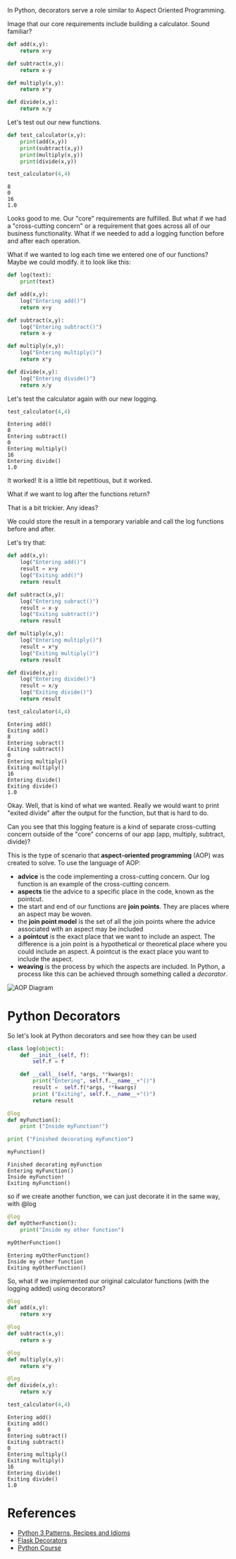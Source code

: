 
In Python, decorators serve a role similar to Aspect Oriented Programming.

Image that our core requirements include building a calculator.  Sound familiar?



```python
def add(x,y):
    return x+y

def subtract(x,y):
    return x-y

def multiply(x,y):
    return x*y

def divide(x,y):
    return x/y
```

Let's test out our new functions.


```python
def test_calculator(x,y):
    print(add(x,y))
    print(subtract(x,y))
    print(multiply(x,y))
    print(divide(x,y))

test_calculator(4,4)
```

    8
    0
    16
    1.0


Looks good to me.  Our "core" requirements are fulfilled.  But what if we had a "cross-cutting concern" or a requirement that goes across all of our business functionality.  What if we needed to add a logging function before and after each operation.  

What if we wanted to log each time we entered one of our functions?  Maybe we could modify. it to look like this:


```python
def log(text):
    print(text)

def add(x,y):
    log("Entering add()")
    return x+y

def subtract(x,y):
    log("Entering subtract()")
    return x-y

def multiply(x,y):
    log("Entering multiply()")
    return x*y

def divide(x,y):
    log("Entering divide()")
    return x/y
```

Let's test the calculator again with our new logging.


```python
test_calculator(4,4)
```

    Entering add()
    8
    Entering subtract()
    0
    Entering multiply()
    16
    Entering divide()
    1.0


It worked!  It is a little bit repetitious, but it worked.

What if we want to log after the functions return?

That is a bit trickier. Any ideas?

We could store the result in a temporary variable and call the log functions before and after.  

Let's try that:




```python
def add(x,y):
    log("Entering add()")
    result = x+y
    log("Exiting add()")
    return result

def subtract(x,y):
    log("Entering subract()")
    result = x-y
    log("Exiting subtract()")
    return result

def multiply(x,y):
    log("Entering multiply()")
    result = x*y
    log("Exiting multiply()")
    return result

def divide(x,y):
    log("Entering divide()")
    result = x/y
    log("Exiting divide()")
    return result

```


```python
test_calculator(4,4)
```

    Entering add()
    Exiting add()
    8
    Entering subract()
    Exiting subtract()
    0
    Entering multiply()
    Exiting multiply()
    16
    Entering divide()
    Exiting divide()
    1.0


Okay.  Well, that is kind of what we wanted.  Really we would want to print "exited divide" after the output for the function, but that is hard to do.

Can you see that this logging feature is a kind of separate cross-cutting concern outside of the "core" concerns of our app (app, multiply, subtract, divide)?  

This is the type of scenario that **aspect-oriented programming** (AOP) was created to solve.  To use the language of AOP:

* **advice** is the code implementing a cross-cutting concern.  Our log function is an example of the cross-cutting concern.
* **aspects** tie the advice to a specific place in the code, known as the pointcut.  
* the start and end of our functions are **join points**.  They are places where an aspect may be woven.
* the **join point model** is the set of all the join points where the advice associated with an aspect may be included
* a **pointcut** is the exact place that we want to include an aspect.  The difference is a join point is a hypothetical or theoretical place where you could include an aspect.  A pointcut is the exact place you want to include the aspect.
* **weaving** is the process by which the aspects are included.  In Python, a process like this can be achieved through something called a *decorator*.

![AOP Diagram](aspect-oriented-programming/aop-term-diagram.png)

# Python Decorators

So let's look at Python decorators and see how they can be used



```python
class log(object):
    def __init__(self, f):
        self.f = f

    def __call__(self, *args, **kwargs):
        print("Entering", self.f.__name__+"()")
        result =  self.f(*args, **kwargs)
        print ("Exiting", self.f.__name__+"()")
        return result

@log
def myFunction():
    print ("Inside myFunction!")

print ("Finished decorating myFunction")

myFunction()
```

    Finished decorating myFunction
    Entering myFunction()
    Inside myFunction!
    Exiting myFunction()


so if we create another function, we can just decorate it in the same way, with @log


```python
@log
def myOtherFunction():
    print("Inside my other function")

myOtherFunction()
```

    Entering myOtherFunction()
    Inside my other function
    Exiting myOtherFunction()


So, what if we implemented our original calculator functions (with the logging added) using decorators?


```python
@log
def add(x,y):
    return x+y

@log
def subtract(x,y):
    return x-y

@log
def multiply(x,y):
    return x*y

@log
def divide(x,y):
    return x/y

test_calculator(4,4)
```

    Entering add()
    Exiting add()
    8
    Entering subtract()
    Exiting subtract()
    0
    Entering multiply()
    Exiting multiply()
    16
    Entering divide()
    Exiting divide()
    1.0


# References
* [Python 3 Patterns, Recipes and Idioms](http://python-3-patterns-idioms-test.readthedocs.io/en/latest/PythonDecorators.html)
* [Flask Decorators](http://flask.pocoo.org/docs/0.12/patterns/viewdecorators/#login-required-decorator)    
* [Python Course](https://www.python-course.eu/python3_decorators.php)
